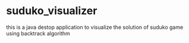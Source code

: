 # suduko_visualizer
this is a java destop application to visualize the solution of suduko game using backtrack algorithm 
